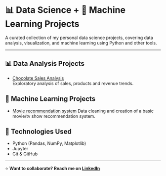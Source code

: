 # 📊 Data Science + 🤖 Machine Learning Projects

A curated collection of my personal data science projects, covering data analysis, visualization, and machine learning using Python and other tools.

---

## 📊 Data Analysis Projects

- [Chocolate Sales Analysis](Chocolate-sales-analysis)  
  Exploratory analysis of sales, products and revenue trends.

## 🤖 Machine Learning Projects
- [Movie recommendation system](https://github.com/maria-barros-dotcom/Portefolio/tree/main/Movie%20recommendation%20system)
  Data cleaning and creation of a basic movie/tv show recommendation system.


## 🔧 Technologies Used

- Python (Pandas, NumPy, Matplotlib)
- Jupyter
- Git & GitHub

---
⭐ **Want to collaborate? Reach me on [LinkedIn](https://www.linkedin.com/in/maria-barros-0a42402b4/)**

 
